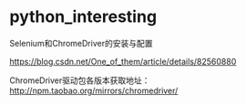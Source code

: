 # python_interesting


Selenium和ChromeDriver的安装与配置

https://blog.csdn.net/One_of_them/article/details/82560880

ChromeDriver驱动包各版本获取地址： http://npm.taobao.org/mirrors/chromedriver/
